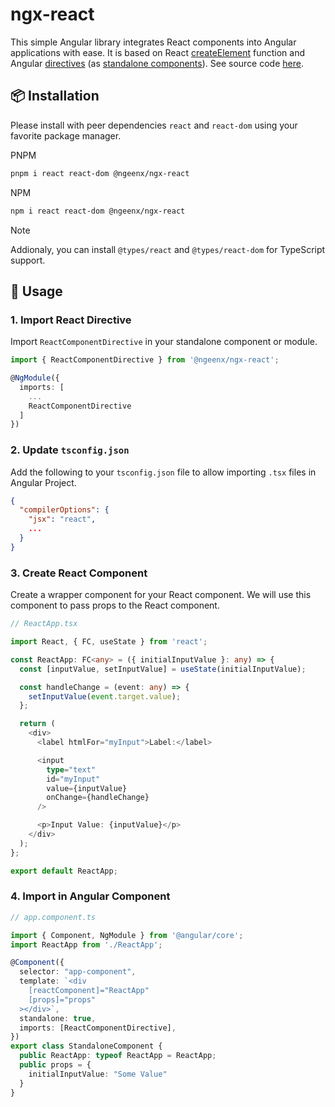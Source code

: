 # ngx-react

This simple Angular library integrates React components into Angular applications with ease. It is based on React [createElement](https://react.dev/reference/react/createElement) function and Angular [directives](https://angular.io/guide/attribute-directives) (as [standalone components](https://angular.io/guide/standalone-component)). See source code [here](./projects/ngx-react/src/lib/directives/react-component.directive.ts).


## 📦 Installation

Please install with peer dependencies `react` and `react-dom` using your favorite package manager.

PNPM

```bash
pnpm i react react-dom @ngeenx/ngx-react
```

NPM

```bash
npm i react react-dom @ngeenx/ngx-react
```

> [!NOTE]
> Addionaly, you can install `@types/react` and `@types/react-dom` for TypeScript support.

## 🚀 Usage

### 1. Import React Directive

Import `ReactComponentDirective` in your standalone component or module.

```typescript
import { ReactComponentDirective } from '@ngeenx/ngx-react';

@NgModule({
  imports: [
    ...
    ReactComponentDirective
  ]
})
```

### 2. Update `tsconfig.json`

Add the following to your `tsconfig.json` file to allow importing `.tsx` files in Angular Project.

```json
{
  "compilerOptions": {
    "jsx": "react",
    ...
  }
}
```

### 3. Create React Component

Create a wrapper component for your React component. We will use this component to pass props to the React component.

```typescript
// ReactApp.tsx

import React, { FC, useState } from 'react';

const ReactApp: FC<any> = ({ initialInputValue }: any) => {
  const [inputValue, setInputValue] = useState(initialInputValue);

  const handleChange = (event: any) => {
    setInputValue(event.target.value);
  };

  return (
    <div>
      <label htmlFor="myInput">Label:</label>

      <input
        type="text"
        id="myInput"
        value={inputValue}
        onChange={handleChange}
      />

      <p>Input Value: {inputValue}</p>
    </div>
  );
};

export default ReactApp;
```

### 4. Import in Angular Component

```typescript
// app.component.ts

import { Component, NgModule } from '@angular/core';
import ReactApp from './ReactApp';

@Component({
  selector: "app-component",
  template: `<div
    [reactComponent]="ReactApp"
    [props]="props"
  ></div>`,
  standalone: true,
  imports: [ReactComponentDirective],
})
export class StandaloneComponent {
  public ReactApp: typeof ReactApp = ReactApp;
  public props = {
    initialInputValue: "Some Value"
  }
}
```
